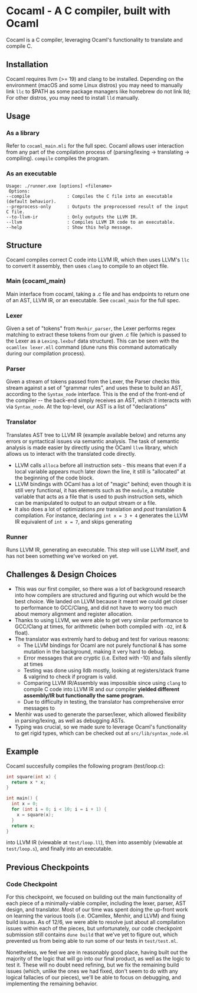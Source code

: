 # Cocaml - A C compiler, built with Ocaml
Cocaml is a C compiler, leveraging Ocaml's functionality to translate and compile C.

## Installation
Cocaml requires llvm (>= 19) and clang to be installed. Depending on the environment (macOS and some Linux distros) you may need to manually link `llc` to $PATH as some package managers like homebrew do not link lld; For other distros, you may need to install `lld` manually.

## Usage
### As a library
Refer to `cocaml_main.mli` for the full spec. Cocaml allows user interaction from any part of the compilation process of (parsing/lexing -> translating -> compiling). `compile` compiles the program.

### As an executable
```
Usage: ./runner.exe [options] <filename>
 Options:
--compile              : Compiles the C file into an executable (default behavior).
--preprocess-only      : Outputs the preprocessed result of the input C file.
--to-llvm-ir           : Only outputs the LLVM IR.
--llvm                 : Compiles LLVM IR code to an executable.
--help                 : Show this help message.
```

## Structure

Cocaml compiles correct C code into LLVM IR, which then uses LLVM's `llc` to convert it assembly, then uses `clang` to compile to an object file.

### Main (cocaml_main)
Main interface from cocaml, taking a .c file and has endpoints to return one of an AST, LLVM IR, or an executable. See `cocaml_main` for the full spec.

### Lexer
Given a set of "tokens" from `Menhir_parser`, the Lexer performs regex matching to extract these tokens from our given .c file (which is passed to the Lexer as a `Lexing.lexbuf` data structure). This can be seen with the `ocamllex lexer.mll` command (dune runs this command automatically during our compilation process). 

### Parser
Given a stream of tokens passed from the Lexer, the Parser checks this stream against a set of "grammar rules", and uses these to build an AST, according to the `Syntax_node` interface. This is the end of the front-end of the compiler -- the back-end simply receives an AST, which it interacts with via `Syntax_node`. At the top-level, our AST is a list of "declarations"

### Translator
Translates AST tree to LLVM IR (example available below) and returns any errors or syntactical issues via semantic analysis. The task of semantic analysis is made easier by directly using the OCaml `llvm` library, which allows us to interact with the translated code directly.

- LLVM calls `alloca` before all instruction sets - this means that even if a local variable appears much later down the line, it still is "allocated" at the beginning of the code block. 
- LLVM bindings with OCaml has a lot of "magic" behind; even though it is still very functional, it has elements such as the `module`, a mutable variable that acts as a file that is used to push instruction sets, which can be manipulated to output to an output stream or a file.
- It also does a lot of optimizations *pre* translation and *post* translation & compilation. For instance, declaring `int x = 3 + 4` generates the LLVM IR equivalent of `int x = 7`, and skips generating 

### Runner
Runs LLVM IR, generating an executable. This step will use LLVM itself, and has not been something we've worked on yet. 

## Challenges & Design Choices
- This was our first compiler, so there was a lot of background research into how compilers are structured and figuring out which would be the best choice. We landed on LLVM because it meant we could get closer to performance to GCC/Clang, and did not have to worry too much about memory alignment and register allocation.
- Thanks to using LLVM, we were able to get very similar performance to GCC/Clang at times, for arithmetic (when both compiled with `-O2`, int & float).
- The translator was extremly hard to debug and test for various reasons:
    - The LLVM bindings for Ocaml are not purely functional & has some mutation in the background, making it very hard to debug.
    - Error messages that are cryptic (i.e. Exited with -10) and fails silently at times
    - Testing was done using lldb mostly, looking at registers/stack frame & valgrind to check if program is valid.
    - Comparing LLVM IR/Assembly was impossible since using `clang` to compile C code into LLVM IR and our compiler **yielded different assembly/IR but functionally the same program.**
    - Due to difficulty in testing, the translator has comprehensive error messages to
- Menhir was used to generate the parser/lexer, which allowed flexibility in parsing/lexing, as well as debugging ASTs.
- Typing was crucial, so we made sure to leverage Ocaml's functionality to get rigid types, which can be checked out at `src/lib/syntax_node.ml`


## Example

Cocaml succesfully compiles the following program (test/loop.c):
```c
int square(int x) {
  return x * x;
}

int main() {
  int x = 0;
  for (int i = 0; i < 10; i = i + 1) {
    x = square(x);
  }
  return x;
}
```

into LLVM IR (viewable at `test/loop.ll`), then into assembly (viewable at `test/loop.s`), and finally into an executable.


## Previous Checkpoints

### Code Checkpoint

For this checkpoint, we focused on building out the main functionality of each piece of a minimally-viable compiler, including the lexer, parser, AST design, and translator. Most of our time was spent doing the up-front work on learning the various tools (i.e. OCamllex, Menhir, and LLVM) and fixing build issues. As of 12/6, we were able to resolve just about all compilation issues within each of the pieces, but unfortunately,  our code checkpoint submission still contains `dune build` that we've yet to figure out, which prevented us from being able to run some of our tests in `test/test.ml`.  

Nonetheless, we feel we are in reasonably good place, having built out the majority of the logic that will go into our final product, as well as the logic to test it. These will no doubt need refining, but we fix the remaining build issues (which, unlike the ones we had fixed, don't seem to do with any logical fallacies of our pieces), we'll be able to focus on debugging, and implementing the remaining behavior.  